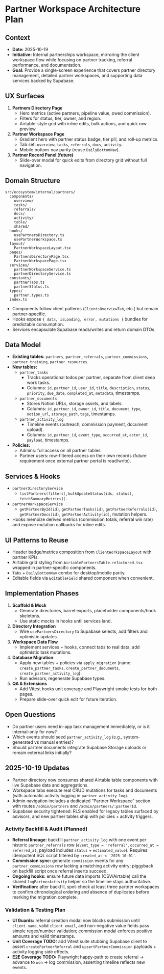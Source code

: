 # Partner Workspace Architecture Plan

## Context
- **Date:** 2025-10-19
- **Initiative:** Internal partnerships workspace, mirroring the client workspace flow while focusing on partner tracking, referral performance, and documentation.
- **Goal:** Provide a single-screen experience that covers partner directory management, detailed partner workspaces, and supporting data services backed by Supabase.

## UX Surfaces
1. **Partners Directory Page**
   - Hero metrics (active partners, pipeline value, owed commission).
   - Filters for status, tier, owner, and region.
   - Airtable-style grid with inline edits, bulk actions, and quick row preview.
2. **Partner Workspace Page**
   - Gradient hero with partner status badge, tier pill, and roll-up metrics.
   - Tab set: `overview`, `tasks`, `referrals`, `docs`, `activity`.
   - Mobile bottom-nav parity (reuse `DailyBottomNav`).
3. **Partner Record Panel (future)**
   - Slide-over modal for quick edits from directory grid without full navigation.

## Domain Structure
```
src/ecosystem/internal/partners/
  components/
    overview/
    tasks/
    referrals/
    docs/
    activity/
    table/
    shared/
  hooks/
    usePartnersDirectory.ts
    usePartnerWorkspace.ts
  layout/
    PartnerWorkspaceLayout.tsx
  pages/
    PartnersDirectoryPage.tsx
    PartnerWorkspacePage.tsx
  services/
    partnerWorkspaceService.ts
    partnerDirectoryService.ts
  constants/
    partnerTabs.ts
    partnerStatus.ts
  types/
    partner.types.ts
  index.ts
```
- Components follow client patterns (`ClientsOverviewTab`, etc.) but remain partner-specific.
- Hooks expose `{ data, isLoading, error, mutations }` bundles for predictable consumption.
- Services encapsulate Supabase reads/writes and return domain DTOs.

## Data Model
- **Existing tables:** `partners`, `partner_referrals`, `partner_commissions`, `partner_training`, `partner_resources`.
- **New tables:**
  - `partner_tasks`
    - Tracks operational todos per partner, separate from client deep work tasks.
    - Columns: `id`, `partner_id`, `user_id`, `title`, `description`, `status`, `priority`, `due_date`, `completed_at`, `metadata`, timestamps.
  - `partner_documents`
    - Stores Notion URLs, storage assets, and labels.
    - Columns: `id`, `partner_id`, `owner_id`, `title`, `document_type`, `notion_url`, `storage_path`, `tags`, timestamps.
  - `partner_activity_log`
    - Timeline events (outreach, commission payment, document upload).
    - Columns: `id`, `partner_id`, `event_type`, `occurred_at`, `actor_id`, `payload`, timestamps.
- **Policies:**
  - Admins: full access on all partner tables.
  - Partner users: row-filtered access on their own records (future requirement once external partner portal is read/write).

## Services & Hooks
- `partnerDirectoryService`
  - `listPartners(filters)`, `bulkUpdateStatus(ids, status)`, `fetchSummaryMetrics()`.
- `partnerWorkspaceService`
  - `getPartnerById(id)`, `getPartnerTasks(id)`, `getPartnerReferrals(id)`, `getPartnerDocs(id)`, `getPartnerActivity(id)`, mutation helpers.
- Hooks memoize derived metrics (commission totals, referral win rate) and expose mutation callbacks for inline edits.

## UI Patterns to Reuse
- Header badge/metrics composition from `ClientWorkspaceLayout` with partner KPIs.
- Airtable grid styling from `AirtablePartnersTable.refactored.tsx` wrapped in partner-specific components.
- `Tabs` + `DailyBottomNav` combo for desktop/mobile parity.
- Editable fields via `EditableField` shared component when convenient.

## Implementation Phases
1. **Scaffold & Mock**
   - Generate directories, barrel exports, placeholder components/hook skeletons.
   - Use static mocks in hooks until services land.
2. **Directory Integration**
   - Wire `usePartnersDirectory` to Supabase selects, add filters and optimistic updates.
3. **Workspace Data Flow**
   - Implement services + hooks, connect tabs to real data, add optimistic task mutations.
4. **Database Migration**
   - Apply new tables + policies via `apply_migration` (name: `create_partner_tasks`, `create_partner_documents`, `create_partner_activity_log`).
   - Run advisors, regenerate Supabase types.
5. **QA & Extensions**
   - Add Vitest hooks unit coverage and Playwright smoke tests for both pages.
   - Prepare slide-over quick edit for future iteration.

## Open Questions
- Do partner users need in-app task management immediately, or is it internal-only for now?
- Which events should seed `partner_activity_log` (e.g., system-generated vs manual entries)?
- Should partner documents integrate Supabase Storage uploads or remain external links initially?

## 2025-10-19 Updates
- Partner directory now consumes shared Airtable table components with live Supabase data and aggregations.
- Workspace tabs execute real CRUD mutations for tasks and documents (with automatic activity logging in `partner_activity_log`).
- Admin navigation includes a dedicated “Partner Workspace” section with routes `/admin/partners` and `/admin/partners/:partnerId`.
- Supabase security tightened: RLS enabled for legacy tables surfaced by advisors, and new partner tables ship with policies + activity triggers.

### Activity Backfill & Audit (Planned)
- **Referral lineage:** backfill `partner_activity_log` with one event per historic `partner_referrals` row (`event_type = 'referral'`, `occurred_at = referred_at`, payload includes `status` + `estimated_value`). Requires idempotent SQL script filtered by `created_at < '2025-10-01'`.
- **Commission sync:** generate `commission` events for any `partner_commissions` row lacking a matching activity entry; piggyback on backfill script once referral inserts succeed.
- **Ongoing hooks:** ensure future data imports (CSV/Airtable) call the shared `logPartnerActivity` helper so the timeline stays authoritative.
- **Verification:** after backfill, spot-check at least three partner workspaces to confirm chronological ordering and absence of duplicates before marking the migration complete.

### Validation & Testing Plan
- **UI Guards:** referral creation modal now blocks submission until `client_name`, valid `client_email`, and non-negative value fields pass simple regex/number validation; commission modal enforces positive amounts and valid timestamps.
- **Unit Coverage TODO:** add Vitest suite stubbing Supabase client to assert `createPartnerReferral` and `upsertPartnerCommission` payloads + activity logging side effects.
- **E2E Coverage TODO:** Playwright happy-path to create referral → advance to `won` → log commission, asserting timeline reflects new events.
